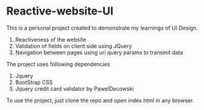 # Reactive-website-UI
This is a personal project created to demonstrate my learnings of UI Design.
1. Reactiveness of the website
2. Validation of fields on client side using JQuery
3. Navigation between pages using uri query params to transmit data

The project uses following dependencies

1. Jquery
2. BootStrap CSS
3. Jquery credit card validator by PawelDecowski

To use the project, just clone the repo and open index.html in any browser.


